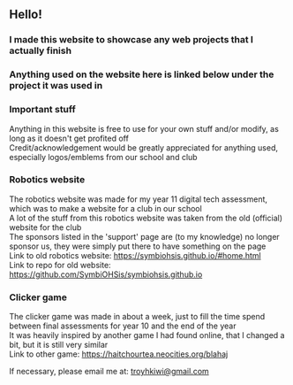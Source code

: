 ## Hello!<br>
### I made this website to showcase any web projects that I actually finish<br>
### Anything used on the website here is linked below under the project it was used in<br>

### Important stuff<br>
Anything in this website is free to use for your own stuff and/or modify, as long as it doesn't get profited off<br>
Credit/acknowledgement would be greatly appreciated for anything used, especially logos/emblems from our school and club<br>

### Robotics website<br>
The robotics website was made for my year 11 digital tech assessment, which was to make a website for a club in our school<br>
A lot of the stuff from this robotics website was taken from the old (official) website for the club<br>
The sponsors listed in the 'support' page are (to my knowledge) no longer sponsor us, they were simply put there to have something on the page<br>
Link to old robotics website: https://symbiohsis.github.io/#home.html<br>
Link to repo for old website: https://github.com/SymbiOHSis/symbiohsis.github.io<br>

### Clicker game<br>
The clicker game was made in about a week, just to fill the time spend between final assessments for year 10 and the end of the year<br>
It was heavily inspired by another game I had found online, that I changed a bit, but it is still very similar<br>
Link to other game: https://haitchourtea.neocities.org/blahaj<br>

If necessary, please email me at: troyhkiwi@gmail.com<br>
